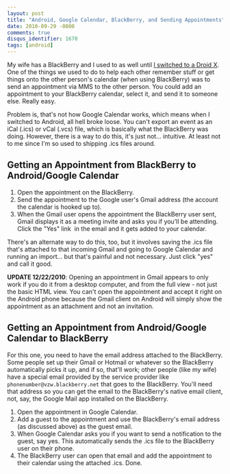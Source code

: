 ```yaml
---
layout: post
title: "Android, Google Calendar, BlackBerry, and Sending Appointments"
date: 2010-09-29 -0800
comments: true
disqus_identifier: 1670
tags: [android]
---
```

My wife has a BlackBerry and I used to as well until [I switched to a
Droid
X](/archive/2010/09/28/tips-for-a-new-droid-x-owner-from-a-new.aspx).
One of the things we used to do to help each other remember stuff or get
things onto the other person's calendar (when using BlackBerry) was to
send an appointment via MMS to the other person. You could add an
appointment to your BlackBerry calendar, select it, and send it to
someone else. Really easy.

Problem is, that's not how Google Calendar works, which means when I
switched to Android, all hell broke loose. You can't export an event as
an iCal (.ics) or vCal (.vcs) file, which is basically what the
BlackBerry was doing. However, there is a way to do this, it's just
not... intuitive. At least not to me since I'm so used to shipping .ics
files around.

## Getting an Appointment from BlackBerry to Android/Google Calendar

1. Open the appointment on the BlackBerry.
2. Send the appointment to the Google user's Gmail address (the account
    the calendar is hooked up to).
3. When the Gmail user opens the appointment the BlackBerry user sent,
    Gmail displays it as a meeting invite and asks you if you'll be
    attending. Click the "Yes" link  in the email and it gets added to
    your calendar.

There's an alternate way to do this, too, but it involves saving the
.ics file that's attached to that incoming Gmail and going to Google
Calendar and running an import... but that's painful and not necessary.
Just click "yes" and call it good.

**UPDATE 12/22/2010**: Opening an appointment in Gmail appears to only
work if you do it from a desktop computer, and from the full view - not
just the basic HTML view. You can't open the appointment and accept it
right on the Android phone because the Gmail client on Android will
simply show the appointment as an attachment and not an invitation.

## Getting an Appointment from Android/Google Calendar to BlackBerry

For this one, you need to have the email address attached to the
BlackBerry. Some people set up their Gmail or Hotmail or whatever so the
BlackBerry automatically picks it up, and if so, that'll work; other
people (like my wife) have a special email provided by the service
provider like `phonenumber@vzw.blackberry.net` that goes to the
BlackBerry. You'll need that address so you can get the email to the
BlackBerry's native email client, not, say, the Google Mail app
installed on the BlackBerry.

1. Open the appointment in Google Calendar.
2. Add a guest to the appointment and use the BlackBerry's email
    address (as discussed above) as the guest email.
3. When Google Calendar asks you if you want to send a notification to
    the guest, say yes. This automatically sends the .ics file to the
    BlackBerry user on their phone.
4. The BlackBerry user can open that email and add the appointment to
    their calendar using the attached .ics. Done.
